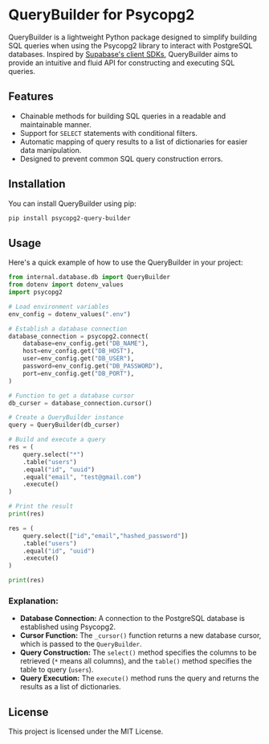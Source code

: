 # QueryBuilder for Psycopg2

QueryBuilder is a lightweight Python package designed to simplify building SQL queries when using the Psycopg2 library to interact with PostgreSQL databases. Inspired by [Supabase's client SDKs](https://supabase.com/), QueryBuilder aims to provide an intuitive and fluid API for constructing and executing SQL queries.

## Features

- Chainable methods for building SQL queries in a readable and maintainable manner.
- Support for `SELECT` statements with conditional filters.
- Automatic mapping of query results to a list of dictionaries for easier data manipulation.
- Designed to prevent common SQL query construction errors.

## Installation

You can install QueryBuilder using pip:

```bash
pip install psycopg2-query-builder
```

## Usage

Here's a quick example of how to use the QueryBuilder in your project:

```python
from internal.database.db import QueryBuilder
from dotenv import dotenv_values
import psycopg2

# Load environment variables
env_config = dotenv_values(".env")

# Establish a database connection
database_connection = psycopg2.connect(
    database=env_config.get("DB_NAME"),
    host=env_config.get("DB_HOST"),
    user=env_config.get("DB_USER"),
    password=env_config.get("DB_PASSWORD"),
    port=env_config.get("DB_PORT"),
)

# Function to get a database cursor
db_curser = database_connection.cursor()

# Create a QueryBuilder instance
query = QueryBuilder(db_curser)

# Build and execute a query
res = (
    query.select("*")
    .table("users")
    .equal("id", "uuid")
    .equal("email", "test@gmail.com")
    .execute()
)

# Print the result
print(res)

res = (
    query.select(["id","email","hashed_password"])
    .table("users")
    .equal("id", "uuid")
    .execute()
)

print(res)
```

### Explanation:

- **Database Connection:** A connection to the PostgreSQL database is established using Psycopg2.
- **Cursor Function:** The `_cursor()` function returns a new database cursor, which is passed to the `QueryBuilder`.
- **Query Construction:** The `select()` method specifies the columns to be retrieved (`*` means all columns), and the `table()` method specifies the table to query (`users`).
- **Query Execution:** The `execute()` method runs the query and returns the results as a list of dictionaries.

## License

This project is licensed under the MIT License.
